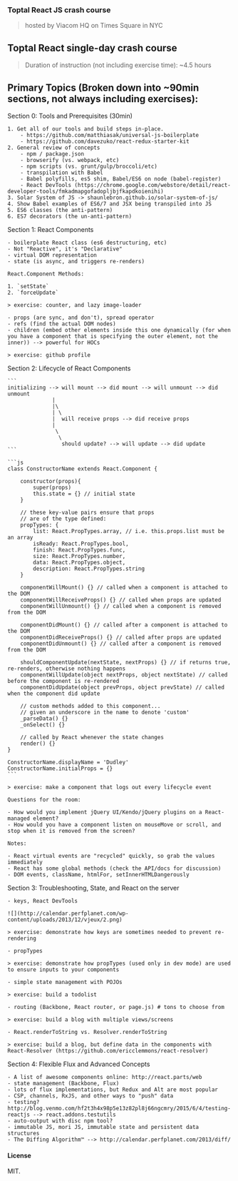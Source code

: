 ### Toptal React JS crash course

> hosted by Viacom HQ on Times Square in NYC

Toptal React single-day crash course
---

> Duration of instruction (not including exercise time): ~4.5 hours

Primary Topics (Broken down into ~90min sections, not always including exercises):
---

Section 0: Tools and Prerequisites (30min)

    1. Get all of our tools and build steps in-place.
        - https://github.com/matthiasak/universal-js-boilerplate
        - https://github.com/davezuko/react-redux-starter-kit
    2. General review of concepts
        - npm / package.json
        - browserify (vs. webpack, etc)
        - npm scripts (vs. grunt/gulp/broccoli/etc)
        - transpilation with Babel
        - Babel polyfills, es5 shim, Babel/ES6 on node (babel-register)
        - React DevTools (https://chrome.google.com/webstore/detail/react-developer-tools/fmkadmapgofadopljbjfkapdkoienihi)
    3. Solar System of JS -> shaunlebron.github.io/solar-system-of-js/
    4. Show Babel examples of ES6/7 and JSX being transpiled into JS
    5. ES6 classes (the anti-pattern)
    6. ES7 decorators (the un-anti-pattern)

Section 1: React Components

    - boilerplate React class (es6 destructuring, etc)
    - Not "Reactive", it's "Declarative"
    - virtual DOM representation
    - state (is async, and triggers re-renders)

    React.Component Methods:

    1. `setState`
    2. `forceUpdate`

    > exercise: counter, and lazy image-loader

    - props (are sync, and don't), spread operator
    - refs (find the actual DOM nodes)
    - children (embed other elements inside this one dynamically (for when you have a component that is specifying the outer element, not the inner)) --> powerful for HOCs

    > exercise: github profile

Section 2: Lifecycle of React Components

    ```
    initializing --> will mount --> did mount --> will unmount --> did unmount
                  |
                  |\
                  | \
                  |  will receive props --> did receive props
                  |
                   \
                    \
                     should update? --> will update --> did update
    ```

    ```js
    class ConstructorName extends React.Component {

        constructor(props){
            super(props)
            this.state = {} // initial state
        }

        // these key-value pairs ensure that props
        // are of the type defined:
        propTypes: {
            list: React.PropTypes.array, // i.e. this.props.list must be an array
            isReady: React.PropTypes.bool,
            finish: React.PropTypes.func,
            size: React.PropTypes.number,
            data: React.PropTypes.object,
            description: React.PropTypes.string
        }

        componentWillMount() {} // called when a component is attached to the DOM
        componentWillReceiveProps() {} // called when props are updated
        componentWillUnmount() {} // called when a component is removed from the DOM

        componentDidMount() {} // called after a component is attached to the DOM
        componentDidReceiveProps() {} // called after props are updated
        componentDidUnmount() {} // called after a component is removed from the DOM

        shouldComponentUpdate(nextState, nextProps) {} // if returns true, re-renders, otherwise nothing happens
        componentWillUpdate(object nextProps, object nextState) // called before the component is re-rendered
        componentDidUpdate(object prevProps, object prevState) // called when the component did update

        // custom methods added to this component...
        // given an underscore in the name to denote 'custom'
        _parseData() {}
        _onSelect() {}

        // called by React whenever the state changes
        render() {}
    }

    ConstructorName.displayName = 'Dudley'
    ConstructorName.initialProps = {}
    ```

    > exercise: make a component that logs out every lifecycle event

    Questions for the room:

    - How would you implement jQuery UI/Kendo/jQuery plugins on a React-managed element?
    - How would you have a component listen on mouseMove or scroll, and stop when it is removed from the screen?

    Notes:

    - React virtual events are "recycled" quickly, so grab the values immediately
    - React has some global methods (check the API/docs for discussion)
    - DOM events, className, htmlFor, setInnerHTMLDangerously

Section 3: Troubleshooting, State, and React on the server

    - keys, React DevTools

    ![](http://calendar.perfplanet.com/wp-content/uploads/2013/12/vjeux/2.png)

    > exercise: demonstrate how keys are sometimes needed to prevent re-rendering

    - propTypes

    > exercise: demonstrate how propTypes (used only in dev mode) are used to ensure inputs to your components

    - simple state management with POJOs

    > exercise: build a todolist

    - routing (Backbone, React router, or page.js) # tons to choose from

    > exercise: build a blog with multiple views/screens

    - React.renderToString vs. Resolver.renderToString

    > exercise: build a blog, but define data in the components with React-Resolver (https://github.com/ericclemmons/react-resolver)

Section 4: Flexible Flux and Advanced Concepts

    - A list of awesome components online: http://react.parts/web
    - state management (Backbone, Flux)
    - lots of flux implementations, but Redux and Alt are most popular
    - CSP, channels, RxJS, and other ways to "push" data
    - testing? http://blog.venmo.com/hf2t3h4x98p5e13z82pl8j66ngcmry/2015/6/4/testing-reactjs --> react.addons.testutils
    - auto-output with disc npm tool?
    - immutable JS, mori JS, immutable state and persistent data structures
    - The Diffing Algorithm™ --> http://calendar.perfplanet.com/2013/diff/


#### License

MIT.
